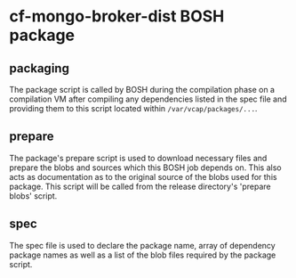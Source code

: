 # cf-mongo-broker-dist BOSH package

## packaging

The package script is called by BOSH during the compilation phase on a
compilation VM after compiling any dependencies listed in the spec file and
providing them to this script located within `/var/vcap/packages/...`.

## prepare

The package's prepare script is used to download necessary files and prepare the
blobs and sources which this BOSH job depends on. This also acts as
documentation as to the original source of the blobs used for this package.
This script will be called from the release directory's 'prepare blobs' script.

## spec

The spec file is used to declare the package name, array of dependency package
names as well as a list of the blob files required by the package script.
